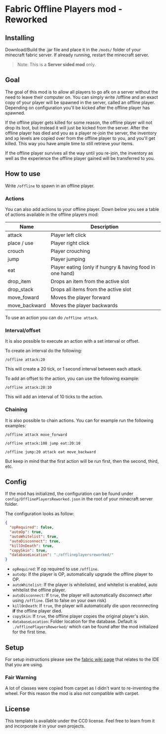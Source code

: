 # Fabric Offline Players mod - Reworked

## Installing

Download/Build the .jar file and place it in the `/mods/` folder of your minecraft fabric server. If already running, restart the minecraft server.

> Note: This is a **Server sided mod** only.
## Goal

The goal of this mod is to allow all players to go afk on a server without the need to leave their computer on.
You can simply write /offline and an exact copy of your player will be spawned in the server, called an offline player.
Depending on configuration you'll be kicked after the offline player has spawned.

If the offline player gets killed for some reason, the offline player will not drop its loot, but instead it will just be kicked from the server.
After the offline player has died and you as a player re-join the server, the inventory and xp levels are copied over from the offline player to you, and you'll get killed.
This way you have ample time to still retrieve your items.

If the offline player survives all the way until you re-join, 
the inventory as well as the experience the offline player gained will be transferred to you.

## How to use

Write `/offline` to spawn in an offline player.

### Actions

You can also add actions to your offline player. Down below you see a table of actions available in the offline players mod:

| Name          | Description                                              |
|---------------|----------------------------------------------------------|
| attack        | Player left click                                        |
| place / use   | Player right click                                       
| crouch        | Player crouching                                         |
| jump          | Player jumping                                           |
| eat           | Player eating (only if hungry & having food in one hand) |
| drop_item     | Drops an item from the active slot                       |
| drop_stack    | Drops all items from the active slot                     |
| move_foward   | Moves the player forward                                 |
| move_backward | Moves the player backwards                               |

To use an action you can do `/offline attack`.

### Interval/offset

It is also possible to execute an action with a set interval or offset.

To create an interval do the following: 

`/offline attack:20`

This will create a 20 tick, or 1 second interval between each attack.

To add an offset to the action, you can use the following example:

`/offline attack:20:10`

This will add an interval of 10 ticks to the action.

### Chaining

It is also possible to chain actions. You can for example run the following examples:

`/offline attack move_forward`

`/offline attack:100 jump eat:20:10`

`/offline jump:20 attack eat move_backward`

But keep in mind that the first action will be run first, then the second, third, etc.

## Config

If the mod has initialized, the configuration can be found under `config/OfflinePlayersReworked.json` in the root of your minecraft server folder.

The configuration looks as follow:
```json
{
  "opRequired": false,
  "autoOp": true,
  "autoWhitelist": true,
  "autoDisconnect": true,
  "killOnDeath": true,
  "copySkin": true,
  "databaseLocation": "./offlineplayersreworked/"
}
```

- `opRequired`: If op required  to use `/offline`.
- `autoOp`: If the player is OP, automatically upgrade the offline player to OP.
- `autoWhitelist`: If the player is whitelisted, and whitelist is enabled, auto whitelist the offline player.
- `autoDisconnect`: If `true`, the player will automatically disconnect after using `/offline`. (Set to false on your own risk)
- `killOnDeath`: If `true`, the player will automatically die upon reconnecting **if** the offline player died.
- `copySkin`: If `true`, the offline player copies the original player's skin.
- `databaseLocation`: Folder location for the database. Default is `./offlinePlayersReworked/` which can be found after the mod initialized for the first time.

## Setup

For setup instructions please see the [fabric wiki page](https://fabricmc.net/wiki/tutorial:setup) that relates to the IDE that you are using.

### Fair Warning

A lot of classes were copied from carpet as I didn't want to re-inventing the wheel.
For this reason the mod is also not compatible with carpet.


## License

This template is available under the CC0 license. Feel free to learn from it and incorporate it in your own projects.

